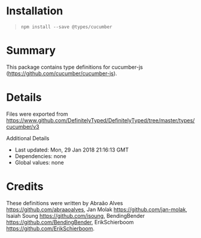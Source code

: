 # Installation
> `npm install --save @types/cucumber`

# Summary
This package contains type definitions for cucumber-js (https://github.com/cucumber/cucumber-js).

# Details
Files were exported from https://www.github.com/DefinitelyTyped/DefinitelyTyped/tree/master/types/cucumber/v3

Additional Details
 * Last updated: Mon, 29 Jan 2018 21:16:13 GMT
 * Dependencies: none
 * Global values: none

# Credits
These definitions were written by Abraão Alves <https://github.com/abraaoalves>, Jan Molak <https://github.com/jan-molak>, Isaiah Soung <https://github.com/isoung>, BendingBender <https://github.com/BendingBender>, ErikSchierboom <https://github.com/ErikSchierboom>.
